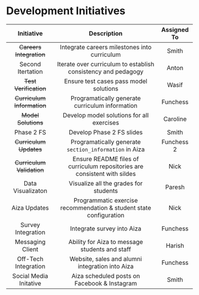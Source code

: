 # Development Initiatives

| Initiative | Description | Assigned To |
|:----------:|:-----------:|:-----------:|
| ~~Careers Integration~~ | Integrate careers milestones into curriculum | Smith |
| Second Itertation | Iterate over curriculum to establish consistency and pedagogy | Anton |
| ~~Test Verification~~ | Ensure test cases pass model solutions | Wasif |
| ~~Curriculum Information~~ | Programatically generate curriculum information | Funchess |
| ~~Model Solutions~~ | Develop model solutions for all exercises | Caroline |
| Phase 2 FS | Develop Phase 2 FS slides | Smith |
| ~~Curriculum Updates~~ | Programatically generate `section_information` in Aiza | Funchess 2 |
| ~~Curriculum Validation~~ | Ensure README files of curriculum repositories are consistent with sildes | Nick |
| Data Visualizaton | Visualize all the grades for students | Paresh |
| Aiza Updates | Programmatic exercise recommendation & student state configuration | Nick |
| Survey Integration | Integrate survey into Aiza | Funchess |
| Messaging Client | Ability for Aiza to message students and staff | Harish |
| Off-Tech Integration | Website, sales and alumni integration into Aiza | Funchess |
| Social Media Initative | Aiza scheduled posts on Facebook & Instagram | Smith |
